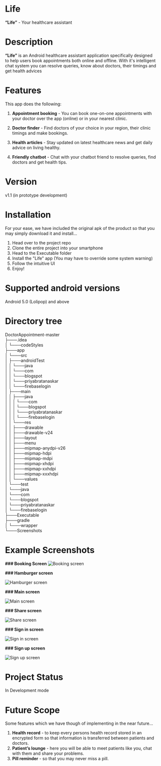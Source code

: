 ﻿# Life

**“Life”** - Your healthcare assistant

# Description

**“Life”** is an Android healthcare assistant application specifically designed to help users book appointments both online and offline. With it's intelligent chat system you can resolve queries, know about doctors, their timings and get health advices

# Features

This app does the following:

1. **Appointment booking** - You can book one-on-one appointments with your doctor over the app (online) or in your nearest clinic.

2. **Doctor finder** - Find doctors of your choice in your region, their clinic timings and make bookings.


3. **Health articles** - Stay updated on latest healthcare news and get daily advice on living healthy.
4. **Friendly chatbot** - Chat with your chatbot friend to resolve queries, find doctors and get health tips.

# Version

v1.1 (in prototype development)

# Installation

For your ease, we have included the original apk of the product so that you may simply download it and install...

1. Head over to the project repo
2. Clone the entire project into your smartphone
3. Head to the Executable folder
4. Install the "Life" app (You may have to override some system warning)
5. Follow the intuitive UI
6. Enjoy!

# Supported android versions

Android 5.0 (Lolipop) and above

# Directory tree


DoctorAppointment-master</br>
├───.idea</br>
│   └───codeStyles</br>
├───app</br>
│   └───src</br>
│       ├───androidTest</br>
│       │   └───java</br>
│       │       └───com</br>
│       │           └───blogspot</br>
│       │               └───priyabratanaskar</br>
│       │                   └───firebaselogin</br>
│       ├───main</br>
│       │   ├───java</br>
│       │   │   └───com</br>
│       │   │       └───blogspot</br>
│       │   │           └───priyabratanaskar</br>
│       │   │               └───firebaselogin</br>
│       │   └───res</br>
│       │       ├───drawable</br>
│       │       ├───drawable-v24</br>
│       │       ├───layout</br>
│       │       ├───menu</br>
│       │       ├───mipmap-anydpi-v26</br>
│       │       ├───mipmap-hdpi</br>
│       │       ├───mipmap-mdpi</br>
│       │       ├───mipmap-xhdpi</br>
│       │       ├───mipmap-xxhdpi</br>
│       │       ├───mipmap-xxxhdpi</br>
│       │       └───values</br>
│       └───test</br>
│           └───java</br>
│               └───com</br>
│                   └───blogspot</br>
│                       └───priyabratanaskar</br>
│                           └───firebaselogin</br>
├───Executable</br>
├───gradle</br>
│   └───wrapper</br>
└───Screenshots</br>



# Example Screenshots

**### Booking Screen**
![Booking screen](https://github.com/Nawaz2000/CISHack-UITBU/blob/main/Qwerty/DoctorAppointment-master/Screenshots/Booking%20screen.jpeg)

**### Hamburger screen**

![Hamburger screen](https://github.com/Nawaz2000/CISHack-UITBU/blob/main/Qwerty/DoctorAppointment-master/Screenshots/Hamburger%20screen.jpeg)

**### Main screen**

![Main screen](https://github.com/Nawaz2000/CISHack-UITBU/blob/main/Qwerty/DoctorAppointment-master/Screenshots/Main%20screen.jpeg)

**### Share screen**

![Share screen](https://github.com/Nawaz2000/CISHack-UITBU/blob/main/Qwerty/DoctorAppointment-master/Screenshots/Share%20screen.jpeg)

**### Sign in screen**

![Sign in screen](https://github.com/Nawaz2000/CISHack-UITBU/blob/main/Qwerty/DoctorAppointment-master/Screenshots/Sign%20in%20screen.jpeg)

**### Sign up screen**

![Sign up screen](https://github.com/Nawaz2000/CISHack-UITBU/blob/main/Qwerty/DoctorAppointment-master/Screenshots/Signuo.jpeg)

# Project Status

In Development mode

# Future Scope

Some features which we have though of implementing in the near future...

1. **Health record** - to keep every persons health record stored in an encrypted form so that information is transferred between patients and doctors.
2. **Patient’s lounge** - here you will be able to meet patients like you, chat with them and share your problems.
3. **Pill reminder** - so that you may never miss a pill.
